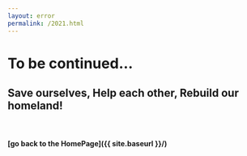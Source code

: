 ```yaml
---
layout: error
permalink: /2021.html
---
```

# To be continued...
## Save ourselves, Help each other, Rebuild our homeland!

<br>

#### [go back to the HomePage]({{ site.baseurl }}/)
